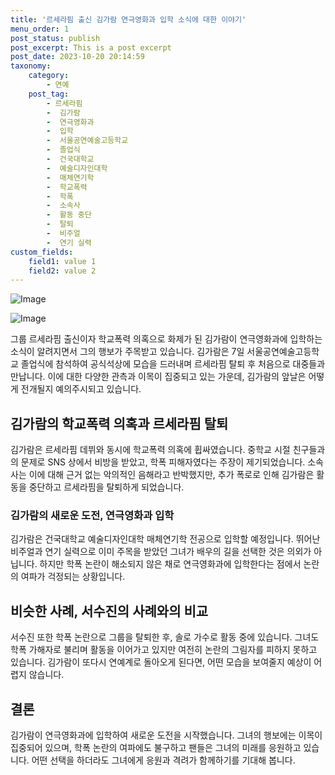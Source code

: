 ```yaml
---
title: '르세라핌 출신 김가람 연극영화과 입학 소식에 대한 이야기'
menu_order: 1
post_status: publish
post_excerpt: This is a post excerpt
post_date: 2023-10-20 20:14:59
taxonomy:
    category:
        - 연예
    post_tag:
        - 르세라핌
        -  김가람
        -  연극영화과
        -  입학
        -  서울공연예술고등학교
        -  졸업식
        -  건국대학교
        -  예술디자인대학
        -  매체연기학
        -  학교폭력
        -  학폭
        -  소속사
        -  활동 중단
        -  탈퇴
        -  비주얼
        -  연기 실력
custom_fields:
    field1: value 1
    field2: value 2
---
```


![Image](https://ssl.pstatic.net/mimgnews/image/311/2024/02/06/0001689342_001_20240206205006064.jpg?type=w540)

![Image](https://mimgnews.pstatic.net/image/311/2024/02/06/0001689342_002_20240206205006096.jpg?type=w540)


그룹 르세라핌 출신이자 학교폭력 의혹으로 화제가 된 김가람이 연극영화과에 입학하는 소식이 알려지면서 그의 행보가 주목받고 있습니다. 김가람은 7일 서울공연예술고등학교 졸업식에 참석하여 공식석상에 모습을 드러내며 르세라핌 탈퇴 후 처음으로 대중들과 만납니다. 이에 대한 다양한 관측과 이목이 집중되고 있는 가운데, 김가람의 앞날은 어떻게 전개될지 예의주시되고 있습니다.

## 김가람의 학교폭력 의혹과 르세라핌 탈퇴
김가람은 르세라핌 데뷔와 동시에 학교폭력 의혹에 휩싸였습니다. 중학교 시절 친구들과의 문제로 SNS 상에서 비방을 받았고, 학폭 피해자였다는 주장이 제기되었습니다. 소속사는 이에 대해 근거 없는 악의적인 음해라고 반박했지만, 추가 폭로로 인해 김가람은 활동을 중단하고 르세라핌을 탈퇴하게 되었습니다.

### 김가람의 새로운 도전, 연극영화과 입학
김가람은 건국대학교 예술디자인대학 매체연기학 전공으로 입학할 예정입니다. 뛰어난 비주얼과 연기 실력으로 이미 주목을 받았던 그녀가 배우의 길을 선택한 것은 의외가 아닙니다. 하지만 학폭 논란이 해소되지 않은 채로 연극영화과에 입학한다는 점에서 논란의 여파가 걱정되는 상황입니다.

## 비슷한 사례, 서수진의 사례와의 비교
서수진 또한 학폭 논란으로 그룹을 탈퇴한 후, 솔로 가수로 활동 중에 있습니다. 그녀도 학폭 가해자로 불리며 활동을 이어가고 있지만 여전히 논란의 그림자를 피하지 못하고 있습니다. 김가람이 또다시 연예계로 돌아오게 된다면, 어떤 모습을 보여줄지 예상이 어렵지 않습니다.

## 결론
김가람이 연극영화과에 입학하여 새로운 도전을 시작했습니다. 그녀의 행보에는 이목이 집중되어 있으며, 학폭 논란의 여파에도 불구하고 팬들은 그녀의 미래를 응원하고 있습니다. 어떤 선택을 하더라도 그녀에게 응원과 격려가 함께하기를 기대해 봅니다.

